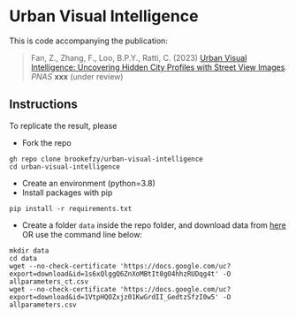 # Urban Visual Intelligence
This is code accompanying the publication: 
> Fan, Z., Zhang, F., Loo, B.P.Y., Ratti, C. (2023) [Urban Visual Intelligence: Uncovering Hidden City Profiles with Street View Images](https://www.pnas.org/).
*PNAS* **xxx** (under review)


## Instructions
To replicate the result, please 
* Fork the repo
```
gh repo clone brookefzy/urban-visual-intelligence
cd urban-visual-intelligence
```
* Create an environment (python=3.8)
* Install packages with pip
```
pip install -r requirements.txt
```
* Create a folder `data` inside the repo folder, and download data from [here](https://drive.google.com/drive/folders/1MucBDnYFhRXD-B8XWMRF5fMKLfb-SS4J?usp=share_link) OR use the command line below:
```
mkdir data
cd data
wget --no-check-certificate 'https://docs.google.com/uc?export=download&id=1s6xQlggQ6ZnXoMBtIt8gO4hhzRUDqg4t' -O allparameters_ct.csv
wget --no-check-certificate 'https://docs.google.com/uc?export=download&id=1VtpHQOZxjz01KwGrdII_GedtzSfzI0w5' -O allparameters.csv
```

